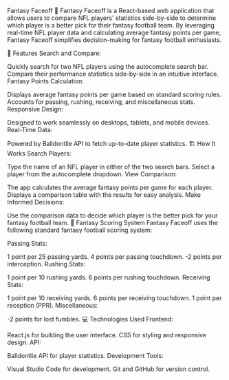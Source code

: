 Fantasy Faceoff 🏈
Fantasy Faceoff is a React-based web application that allows users to compare NFL players' statistics side-by-side to determine which player is a better pick for their fantasy football team. By leveraging real-time NFL player data and calculating average fantasy points per game, Fantasy Faceoff simplifies decision-making for fantasy football enthusiasts.

🚀 Features
Search and Compare:

Quickly search for two NFL players using the autocomplete search bar.
Compare their performance statistics side-by-side in an intuitive interface.
Fantasy Points Calculation:

Displays average fantasy points per game based on standard scoring rules.
Accounts for passing, rushing, receiving, and miscellaneous stats.
Responsive Design:

Designed to work seamlessly on desktops, tablets, and mobile devices.
Real-Time Data:

Powered by Balldontlie API to fetch up-to-date player statistics.
🏗️ How It Works
Search Players:

Type the name of an NFL player in either of the two search bars.
Select a player from the autocomplete dropdown.
View Comparison:

The app calculates the average fantasy points per game for each player.
Displays a comparison table with the results for easy analysis.
Make Informed Decisions:

Use the comparison data to decide which player is the better pick for your fantasy football team.
🧮 Fantasy Scoring System
Fantasy Faceoff uses the following standard fantasy football scoring system:

Passing Stats:

1 point per 25 passing yards.
4 points per passing touchdown.
-2 points per interception.
Rushing Stats:

1 point per 10 rushing yards.
6 points per rushing touchdown.
Receiving Stats:

1 point per 10 receiving yards.
6 points per receiving touchdown.
1 point per reception (PPR).
Miscellaneous:

-2 points for lost fumbles.
💻 Technologies Used
Frontend:

React.js for building the user interface.
CSS for styling and responsive design.
API:

Balldontlie API for player statistics.
Development Tools:

Visual Studio Code for development.
Git and GitHub for version control.
